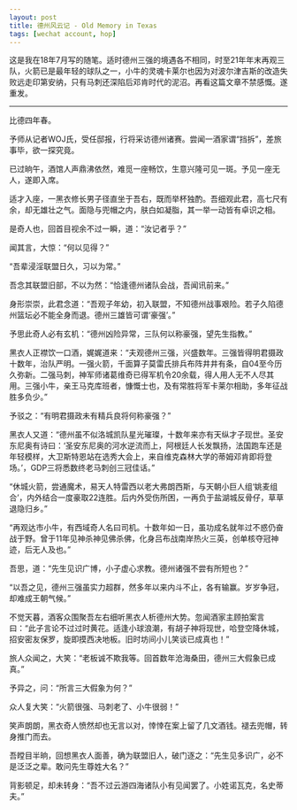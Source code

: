 ```yaml
---
layout: post
title: 德州风云记 - Old Memory in Texas
tags: [wechat account, hop]
---
```


<!---
    How to add image

    ![title](/images/postName/image.*)
-->

<!---
    How to add video

    <video width="320" height="240" controls autoplay>
        <source src="/videos/postName/video.*" type="video/mp4">
    </video>
-->

这是我在18年7月写的随笔。适时德州三强的境遇各不相同，时至21年年末再观三队，火箭已是最年轻的球队之一，小牛的灵魂卡莱尔也因为对波尔津吉斯的改造失败远走印第安纳，只有马刺还深陷后邓肯时代的泥沼。再看这篇文章不禁感慨。遂重发。

***

比德四年春。


予师从记者WOJ氏，受任邸报，行将采访德州诸赛。尝闻一酒家谓“挡拆”，差旅事毕，欲一探究竟。


已过晌午，酒馆人声鼎沸依然，难觅一座畅饮，生意兴隆可见一斑。予见一座无人，遂即入席。


适才入座，一黑衣修长男子径直坐于吾右，既而举杯独酌。吾细观此君，高七尺有余，却无雄壮之气。面隐与兜帽之内，肤白如凝脂，其一举一动皆有卓识之相。


是奇人也，回首目视余不过一瞬，道：“汝记者乎？”


闻其言，大惊：“何以见得？”


“吾辈浸淫联盟日久，习以为常。”


吾念其联盟旧部，不以为然：“恰逢德州诸队会战，吾闻讯前来。”


身形崇崇，此君念道：“吾观子年幼，初入联盟，不知德州战事艰险。若子久陷德州篮坛必不能全身而退。德州三雄皆可谓‘豪强’。”


予思此奇人必有玄机：“德州凶险异常，三队何以称豪强，望先生指教。”


黑衣人正襟饮一口酒，娓娓道来：“夫观德州三强，兴盛数年。三强皆得明君摄政十数年，治队严明。一强火箭，千面算子莫雷氏排兵布阵井井有条，自04至今历久弥新。二强马刺，神军师诸葛维奇已得军机令20余载，得人用人无不人尽其用。三强小牛，亲王马克库班者，慷慨士也，及有常胜将军卡莱尔相助，多年征战胜多负少。”


予驳之：“有明君摄政未有精兵良将何称豪强？”


黑衣人又道：“德州虽不似洛城凯队星光璀璨，十数年来亦有天纵才子现世。圣安东尼奥有诗曰：‘圣安东尼奥的河水逆流而上，阿根廷人长发飘扬，法国跑车还是年轻模样，大卫斯特恩站在选秀大会上，来自维克森林大学的蒂姆邓肯即将登场。’，GDP三将悉数终老马刺创三冠佳话。”


“休城火箭，尝通魔术，易天人特雷西以老大弗朗西斯，与天朝小巨人组‘姚麦组合’，内外结合一度豪取22连胜。后内外受伤所困，一再负于盐湖城反骨仔，草草退隐归乡。”


“再观达市小牛，有西域奇人名曰司机。十数年如一日，虽功成名就年过不惑仍奋战于野。曾于11年见神杀神见佛杀佛，化身吕布战南岸热火三英，创单核夺冠神迹，后无人及也。”


吾思，道：“先生见识广博，小子虚心求教。德州诸强不尝有所短也？”


“以吾之见，德州三强虽实力超群，然多年以来内斗不止，各有输赢。岁岁争冠，却难成王朝气候。”


不觉天暮，酒客众围聚吾左右细听黑衣人析德州大势。忽闻酒家主顾拍案言曰：“此子言论不过过时黄花。适逢小球浪潮，有胡子神将现世，哈登空降休城，招安密友保罗，旋即摸西决地板。旧时坊间小儿笑谈已成真也！”


旅人众闻之，大笑：“老板诚不欺我等。回首数年沧海桑田，德州三大假象已成真。”


予异之，问：“所言三大假象为何？”


众人复大笑：“火箭很强、马刺老了、小牛很弱！”


笑声朗朗，黑衣奇人愤然却也无言以对，悻悻在案上留了几文酒钱。褪去兜帽，转身推门而去。


吾瞠目半晌，回想黑衣人面善，确为联盟旧人，破门逐之：“先生见多识广，必不是泛泛之辈。敢问先生尊姓大名？”


背影顿足，却未转身：“吾不过云游四海诸队小有见闻罢了。小姓诺瓦克，名史蒂夫。”